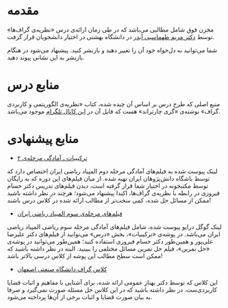 # مقدمه
مخزن فوق شامل مطالبی می‌باشد که در طی زمان ارائه‌ی 
درس «نظریه‌ی گراف‌ها»  توسط [دکتر مریم طهماسبی آبدر](https://scholar.google.com/citations?user=GAmey8oAAAAJ&hl=en) 
در دانشگاه بهشتی 
در اختیار دانشجویان قرار گرفت. 

شما می‌توانید به دل‌خواه خود آن را تغییر دهید و بازنشر کنید.
پیشنهاد می‌شود در هنگام بازنشر به این نشانی پیوند دهید.

# منابع درس
منبع اصلی که طرح درس بر اساس آن چیده شده، کتاب «نظریه‌ی الگوریتمی و کاربردی گراف» نوشته‌ی «گری چارتراند» هست 
که فایل آن در 
[این کانال تلگرام](https://t.me/academicdata)
موجود می‌باشد.
# منابع پیشنهادی
- [ترکیبیات ـ آمادگی مرحله‌ی ۲](https://maktabkhooneh.org/course/%D8%AA%D8%B1%DA%A9%DB%8C%D8%A8%DB%8C%D8%A7%D8%AA-%D8%A2%D9%85%D8%A7%D8%AF%DA%AF%DB%8C-%D9%85%D8%B1%D8%AD%D9%84%D9%87-%DB%B2-mk158/#chapter)

لینک پیوست شده به فیلم‌های آمادگی مرحله‌ دوم المپیاد ریاضی ایران اختصاص دارد که توسط باشگاه دانش‌پژوهان ایران تهیه شده. از میان فیلم‌های این دوره که به رایگان توسط مکتبخونه در اختیار شما قرار گرفته است، دیدن فیلم‌های تدریس دکتر حسام فیروزی در رابطه با نظریه‌ی گراف‌ها، اکیدا پیشنهاد می‌شود؛ هرچند در نظر داشته باشید ممکن از مسائل حل شده، کمی سخت‌تر از مطالب ارائه شده در کلاس درس باشند!

- [فیلم‌های مرحله‌ی سوم المیپاد ریاضی ایران](https://drive.google.com/drive/folders/1nQPCiQNcXYcfq9vMToFRSK6nHBia7P_N)

لینک گوگل‌ درایو پیوست شده، شامل فیلم‌های آمادگی مرحله سوم ریاضی المپیاد ریاضی ایران می‌باشد. در پوشه‌ی «ترکیبیات»، بخش «درس» می‌توانید از فیلم‌های دکتر علیرضا علی‌پور و همین‌طور دکتر حسام فیروزی استفاده کنید؛ همین‌طور می‌توانید در پوشه‌ی «حل تمرین»، فیلم حل تمرین مسائل مختلفی را ببینید. البته در نظر داشته باشید که ممکن است سطح مطالب این پوشه از کلاس درسی بالاتر باشد!

- [کلاس گراف دانشگاه صنعتی اصفهان](https://maktabkhooneh.org/course/%D8%A2%D9%85%D9%88%D8%B2%D8%B4-%D8%B1%D8%A7%DB%8C%DA%AF%D8%A7%D9%86-%D9%86%D8%B8%D8%B1%DB%8C%D9%87-%DA%AF%D8%B1%D8%A7%D9%81-mk1076/)

این کلاس که توسط دکتر بهناز عمومی ارائه شده، برای آشنایی با مفاهیم و اثبات‌ قضایا کاربردی‌ست. در نظر داشته باشید 
که در این کلاس حل مسئله صورت نمی‌گیرد و صرفا به بیان صورت قضایا و اثبات برخی‌ از آن‌ها پرداخته می‌شود.



